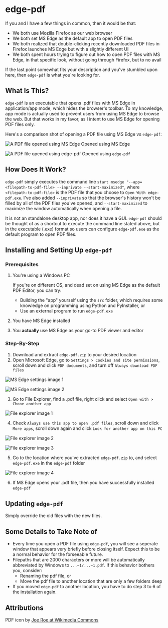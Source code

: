 # edge-pdf

If you and I have a few things in common, then it would be that:

-   We both use Mozilla Firefox as our web browser
-   We both set MS Edge as the default app to open PDF files
-   We both realized that double-clicking recently downloaded PDF files in Firefox launches MS Edge but with a slightly different UI
-   We both spent hours trying to figure out how to open PDF files with MS Edge, in that specific look, without going through Firefox, but to no avail

If the last point somewhat fits your description and you've stumbled upon here, then `edge-pdf` is what you're looking for.

## What Is This?

`edge-pdf` is an executable that opens .pdf files with MS Edge in application/app mode, which hides the browser's toolbar. To my knowledge, app mode is actually used to prevent users from using MS Edge to browse the web. But that works in my favor, as I intent to use MS Edge for opening PDF files only.

Here's a comparison shot of opening a PDF file using MS Edge vs `edge-pdf`:

![A PDF file opened using MS Edge](docs/comparison-msedge.png)
Opened using MS Edge

![A PDF file opened using edge-pdf](docs/comparison-edgepdf.png)
Opened using `edge-pdf`

## How Does It Work?

`edge-pdf` simply executes the command line `start msedge "--app=<filepath-to-pdf-file> --inprivate --start-maximized"`, where `<filepath-to-pdf-file>` is the PDF file that you choose to `Open With edge-pdf.exe`. I've also added `--inprivate` so that the browser's history won't be filled by all of the PDF files you've opened, and `--start-maximized` to maximize the window automatically when opening a file.

It is not an standalone desktop app, nor does it have a GUI. `edge-pdf` should be thought of as a shortcut to execute the command line stated above, but in the executable (.exe) format so users can configure `edge-pdf.exe` as the default program to open PDF files.

## Installing and Setting Up `edge-pdf`

### Prerequisites

1.  You're using a Windows PC

    If you're on different OS, and dead set on using MS Edge as the default PDF Editor, you can try:

    -   Building the "app" yourself using the `src` folder, which requires some knowledge on programming using Python and PyInstaller, or
    -   Use an external program to run `edge-pdf.exe`

2.  You have MS Edge installed
3.  You **actually** use MS Edge as your go-to PDF viewer and editor

### Step-By-Step

1.  Download and extract `edge-pdf.zip` to your desired location
2.  Open Microsoft Edge, go to `Settings > Cookies and site permissions`, scroll down and click `PDF documents`, and turn off `Always download PDF files`

![MS Edge settings image 1](docs/installation-msedge-settings-1.jpeg)

![MS Edge settings image 2](docs/installation-msedge-settings-2.jpeg)

3.  Go to File Explorer, find a .pdf file, right click and select `Open with > Chooe another app`

![File explorer image 1](docs/installation-file-explorer-1.png)

4.  Check `Always use this app to open .pdf files`, scroll down and click `More apps`, scroll down again and click `Look for another app on this PC`

![File explorer image 2](docs/installation-file-explorer-2.png)

![File explorer image 3](docs/installation-file-explorer-3.png)

5.  Go to the location where you've extracted `edge-pdf.zip` to, and select `edge-pdf.exe` in the `edge-pdf` folder

![File explorer image 4](docs/installation-file-explorer-4.png)

6.  If MS Edge opens your .pdf file, then you have successfully installed `edge-pdf`

## Updating `edge-pdf`

Simply override the old files with the new files.

## Some Details to Take Note of

-   Every time you open a PDF file using `edge-pdf`, you will see a seperate window that appears very briefly before closing itself. Expect this to be a normal behavior for the forseeable future.
-   Filepaths that are 2000 characters or more will be automatically abbreviated by Windows to `...~1/...~1.pdf`. If this behavior bothers you, consider:
    -   Renaming the pdf file, or
    -   Move the pdf file to another location that are only a few folders deep
- If you moved `edge-pdf` to another location, you have to do step 3 to 6 of the installation again.

## Attributions

PDF icon by [Joe Roe at Wikimedia Commons](https://commons.wikimedia.org/w/index.php?curid=109826599)
